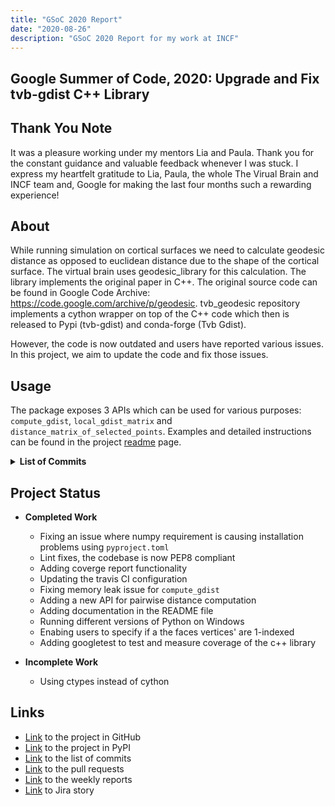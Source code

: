 ```yaml
---
title: "GSoC 2020 Report"
date: "2020-08-26"
description: "GSoC 2020 Report for my work at INCF"
---
```


## Google Summer of Code, 2020: Upgrade and Fix tvb-gdist C++ Library

## Thank You Note

It was a pleasure working under my mentors Lia and Paula. Thank you for the constant guidance and valuable feedback whenever I was stuck. I express my heartfelt gratitude to Lia, Paula, the whole The Virual Brain and INCF team and, Google for making the last four months such a rewarding experience!

## About

While running simulation on cortical surfaces we need to calculate geodesic distance as opposed to euclidean distance due to the shape of the cortical surface. The virtual brain uses geodesic_library for this calculation. The library implements the original paper in C++. The original source code can be found in Google Code Archive: <https://code.google.com/archive/p/geodesic>. tvb_geodesic repository implements a cython wrapper on top of the C++ code which then is released to Pypi (tvb-gdist) and conda-forge (Tvb Gdist).

However, the code is now outdated and users have reported various issues. In this project, we aim to update the code and fix those issues.

## Usage

The package exposes 3 APIs which can be used for various purposes: `compute_gdist`, `local_gdist_matrix` and `distance_matrix_of_selected_points`. Examples and detailed instructions can be found in the project [readme](https://github.com/the-virtual-brain/tvb-gdist) page.

<details>
    <summary><b>List of Commits</b></summary>
<table>
<tr><th>Commit SHA</th><th>Date</th><th>Commit Message</th></tr>
<tr><td><a href="https://github.com/the-virtual-brain/tvb-gdist/commit/69aef68cd16572308bdea0743c7e4bd439343234"> 69aef68 </a></td><td>Aug 24</td><td>Merge multiple codecov reports</td></tr>
<tr><td><a href="https://github.com/the-virtual-brain/tvb-gdist/commit/553ea7d188c1c392a7ffd6cc869b6c7ed802971b"> 553ea7d </a></td><td>Aug 24</td><td>Checking why pyx is no longer reported</td></tr>
<tr><td><a href="https://github.com/the-virtual-brain/tvb-gdist/commit/0d585f22631e80fc11ce6427ba094422d979cb1a"> 0d585f2 </a></td><td>Aug 24</td><td>On top of master</td></tr>
<tr><td><a href="https://github.com/the-virtual-brain/tvb-gdist/commit/c45220887c91812191eefbd1e35f4b666f66005b"> c452208 </a></td><td>Aug 24</td><td>Ignore tests/*</td></tr>
<tr><td><a href="https://github.com/the-virtual-brain/tvb-gdist/commit/3d8f501ba695644717c667e2b7437fb4372d4c81"> 3d8f501 </a></td><td>Aug 24</td><td>Add googletest set-up</td></tr>
<tr><td><a href="https://github.com/the-virtual-brain/tvb-gdist/commit/0f400adfb1abb17b05c21ab848254d6bccbcec6f"> 0f400ad </a></td><td>Aug 10</td><td>Add reasons for ignores</td></tr>
<tr><td><a href="https://github.com/the-virtual-brain/tvb-gdist/commit/d8b792b51297ec05b3b04e804abcce90dba558e3"> d8b792b </a></td><td>Aug 7 </td><td>Add flake8 rules comment</td></tr>
<tr><td><a href="https://github.com/the-virtual-brain/tvb-gdist/commit/3f5893cfa7b1f3b0bd9c6bfdc35dc5cc61a6cdb7"> 3f5893c </a></td><td>Aug 5 </td><td>Enable linting for cython file</td></tr>
<tr><td><a href="https://github.com/the-virtual-brain/tvb-gdist/commit/fc8aed9b1a263d3633977307eff9f50eaa9a6095"> fc8aed9 </a></td><td>Aug 5 </td><td>Enable linting for cython file</td></tr>
<tr><td><a href="https://github.com/the-virtual-brain/tvb-gdist/commit/206df7cf6b1ffa2fececf6babd2434ec9ce7e4da"> 206df7c </a></td><td>Aug 4 </td><td>lint: Use same convention everywhere</td></tr>
<tr><td><a href="https://github.com/the-virtual-brain/tvb-gdist/commit/0ed985e537363b97441ca5a99df4125841b0cbb5"> 0ed985e </a></td><td>Aug 4 </td><td>Fix Python 3.6</td></tr>
<tr><td><a href="https://github.com/the-virtual-brain/tvb-gdist/commit/e965f578c3a02e5293dfb330ee871739e9b00e93"> e965f57 </a></td><td>Aug 4 </td><td>.travis.yml: Test on multiple versions of python</td></tr>
<tr><td><a href="https://github.com/the-virtual-brain/tvb-gdist/commit/9960f57df0f0f8a191c84eda09f235530367f567"> 9960f57 </a></td><td>Jul 31</td><td>Add 100% test coverage</td></tr>
<tr><td><a href="https://github.com/the-virtual-brain/tvb-gdist/commit/2a0d166bf28eb0b5c98933a6f802a37ac2d4c64c"> 2a0d166 </a></td><td>Jul 31</td><td>Add 100% test coverage</td></tr>
<tr><td><a href="https://github.com/the-virtual-brain/tvb-gdist/commit/cc71328966ed8beace269c8b45074653625ffc04"> cc71328 </a></td><td>Aug 1 </td><td>Simplify setup.py</td></tr>
<tr><td><a href="https://github.com/the-virtual-brain/tvb-gdist/commit/7c2839f5b8ca0cb7b445eec9acbe7469edfe4b11"> 7c2839f </a></td><td>Jul 31</td><td>.travis.yml: Only install pytest-cov in linux</td></tr>
<tr><td><a href="https://github.com/the-virtual-brain/tvb-gdist/commit/f777c278acf6b351db485ddfa64971dc33f86e80"> f777c27 </a></td><td>Jul 31</td><td>setup.py: Improve</td></tr>
<tr><td><a href="https://github.com/the-virtual-brain/tvb-gdist/commit/24af9120db15c86fa0a0b219bf79b467c53dfc91"> 24af912 </a></td><td>Jul 31</td><td>Add coverage report functionality</td></tr>
<tr><td><a href="https://github.com/the-virtual-brain/tvb-gdist/commit/649123a9ed1b5f1144710eea7b3aa8f4b2b5c51c"> 649123a </a></td><td>Jul 29</td><td>Remove 2 files</td></tr>
<tr><td><a href="https://github.com/the-virtual-brain/tvb-gdist/commit/314e014897ea0ce0b1fd86fcf197d456f4ddf61a"> 314e014 </a></td><td>Jul 25</td><td>gdist.pyx: New API distance_matrix_of_selected_points</td></tr>
<tr><td><a href="https://github.com/the-virtual-brain/tvb-gdist/commit/e809fc0187f7b10806efa8a0ab8cbac18a068ede"> e809fc0 </a></td><td>Jul 24</td><td>gdist.pyx: Offload compute_gdist to c++</td></tr>
<tr><td><a href="https://github.com/the-virtual-brain/tvb-gdist/commit/7ca0c9dd3edaa9907260faab041c8e9b1350784a"> 7ca0c9d </a></td><td>Jul 20</td><td>Improve documentation</td></tr>
<tr><td><a href="https://github.com/the-virtual-brain/tvb-gdist/commit/ff850c609134169a485386473ba7fc44234a836c"> ff850c6 </a></td><td>Jul 17</td><td>Add ability to specify if faces' vertices are 1-indexed</td></tr>
<tr><td><a href="https://github.com/the-virtual-brain/tvb-gdist/commit/b4049d3e6cab32ca077cae25149ae96903caee26"> b4049d3 </a></td><td>Jul 2 </td><td>macOS fix</td></tr>
<tr><td><a href="https://github.com/the-virtual-brain/tvb-gdist/commit/4e22195204a34bd428a1ad45e2c279839bd77da1"> 4e22195 </a></td><td>Jul 2 </td><td>macOS fix</td></tr>
<tr><td><a href="https://github.com/the-virtual-brain/tvb-gdist/commit/1453e1f26ab0da6da64c14850cfeff3931b5e62e"> 1453e1f </a></td><td>Jul 2 </td><td>Include numpy</td></tr>
<tr><td><a href="https://github.com/the-virtual-brain/tvb-gdist/commit/326f64a38a9c16895241e061b75bd079578415ea"> 326f64a </a></td><td>Jul 2 </td><td>Add macOS job</td></tr>
<tr><td><a href="https://github.com/the-virtual-brain/tvb-gdist/commit/92f13b0c37dcda260dd88119ec68d4e9373194f6"> 92f13b0 </a></td><td>Jul 2 </td><td>Test equality with stable</td></tr>
<tr><td><a href="https://github.com/the-virtual-brain/tvb-gdist/commit/1835d6e1b990d957fb551e047d765247e5e451b1"> 1835d6e </a></td><td>Jun 8 </td><td>pyproject.toml: Set up minimun build system</td></tr>
<tr><td><a href="https://github.com/the-virtual-brain/tvb-gdist/commit/c0d52c2fbd2b8beeb42eb1aaecb904a800f0bd26"> c0d52c2 </a></td><td>Jun 8 </td><td>pyproject.toml: Set up minimun build system</td></tr>
<tr><td><a href="https://github.com/the-virtual-brain/tvb-gdist/commit/7db0ce1ffd1d407fe144d3ed488193dd75976a45"> 7db0ce1 </a></td><td>Jun 8 </td><td>pyproject.toml: Set up minimun build system</td></tr>
<tr><td><a href="https://github.com/the-virtual-brain/tvb-gdist/commit/557bbe97e8a0c7f626d11b1d1a6851ecf943ff34"> 557bbe9 </a></td><td>Jun 8 </td><td>Use same epsilon everywhere</td></tr>
<tr><td><a href="https://github.com/the-virtual-brain/tvb-gdist/commit/f893905795eca20b0dbd7043106314c2a15fa931"> f893905 </a></td><td>Jun 7 </td><td>Add local_gdist_matrix tests</td></tr>
<tr><td><a href="https://github.com/the-virtual-brain/tvb-gdist/commit/3fbcbd13cda32cb4542f78e5e6f0064532affed6"> 3fbcbd1 </a></td><td>Jun 1 </td><td>Use language_level=3</td></tr>
<tr><td><a href="https://github.com/the-virtual-brain/tvb-gdist/commit/8ddb6d86f98dc59aba46369087f917934a3f2dff"> 8ddb6d8 </a></td><td>Jun 1 </td><td>Fix local variable referenced before assignment</td></tr>
<tr><td><a href="https://github.com/the-virtual-brain/tvb-gdist/commit/6a68fc3caea6d70738e2df789433df86f686efe0"> 6a68fc3 </a></td><td>Jun 1 </td><td>.travis.yml: Include build_ext</td></tr>
<tr><td><a href="https://github.com/the-virtual-brain/tvb-gdist/commit/e0ffe2604a1c3f97b3771a2fe2a7d431dd025959"> e0ffe26 </a></td><td>Jun 1 </td><td>Move similar code to a function</td></tr>
<tr><td><a href="https://github.com/the-virtual-brain/tvb-gdist/commit/38a6291dff57f0a1c3b99d9b659338f8fe77809f"> 38a6291 </a></td><td>May 20</td><td>Use same convention everywhere</td></tr>
<tr><td><a href="https://github.com/the-virtual-brain/tvb-gdist/commit/862dc80b70f9003f96e2b12bfa1eea4e80069a10"> 862dc80 </a></td><td>May 19</td><td>Add another test</td></tr>
<tr><td><a href="https://github.com/the-virtual-brain/tvb-gdist/commit/4f77f1699017c7accd9df652833eb3a279f973f5"> 4f77f16 </a></td><td>May 19</td><td>Remove coverage for now</td></tr>
<tr><td><a href="https://github.com/the-virtual-brain/tvb-gdist/commit/486e0a56c1f0ce7f529f779e126cd1571a4ba8db"> 486e0a5 </a></td><td>May 19</td><td>Remove coverage for now</td></tr>
<tr><td><a href="https://github.com/the-virtual-brain/tvb-gdist/commit/01f710a28563973b433d7da2da812cf20dd89d05"> 01f710a </a></td><td>May 19</td><td>Add a gdist test</td></tr>
<tr><td><a href="https://github.com/the-virtual-brain/tvb-gdist/commit/ee47a567884adca24990d3a9437b7c535062acc5"> ee47a56 </a></td><td>May 18</td><td>Drop python 2 from CI configuration</td></tr>
<tr><td><a href="https://github.com/the-virtual-brain/tvb-gdist/commit/78ca2e308dfbbb528e121f89aed530baabcaf35e"> 78ca2e3 </a></td><td>May 18</td><td>Install C++ MSVS 2017</td></tr>
<tr><td><a href="https://github.com/the-virtual-brain/tvb-gdist/commit/dcf6c81fe2aafec7154d036a0c77cc55bc2572f8"> dcf6c81 </a></td><td>May 18</td><td>Use c++14 setup.py</td></tr>
<tr><td><a href="https://github.com/the-virtual-brain/tvb-gdist/commit/56c7a8d71f8f65a40a72ec9f8feddeaa3732f156"> 56c7a8d </a></td><td>May 17</td><td>Use unique_ptr instead of auto_ptr</td></tr>
<tr><td><a href="https://github.com/the-virtual-brain/tvb-gdist/commit/cdb2afb7f85c940cd43f3ab76228b983cca9168c"> cdb2afb </a></td><td>May 11</td><td>Fix travis badge link</td></tr>
<tr><td><a href="https://github.com/the-virtual-brain/tvb-gdist/commit/f626539707d2c459fba0fb508eb98dff39bba94f"> f626539 </a></td><td>May 11</td><td>Fix the lint stage</td></tr>
<tr><td><a href="https://github.com/the-virtual-brain/tvb-gdist/commit/b61943ffefb6b9c17ed542e4166de136b9dfe115"> b61943f </a></td><td>May 11</td><td>Test on windows as well</td></tr>
<tr><td><a href="https://github.com/the-virtual-brain/tvb-gdist/commit/da94954d36de803bd3f54b4b5bc221effd774a7f"> da94954 </a></td><td>Mar 14</td><td>Fix flake8 reported errors</td></tr>
<tr><td><a href="https://github.com/the-virtual-brain/tvb-gdist/commit/ec15b2ff5f76c4358955cf10786484b1d7871797"> ec15b2f </a></td><td>Mar 13</td><td>Downsize .gitignore</td></tr>
<tr><td><a href="https://github.com/the-virtual-brain/tvb-gdist/commit/062a4466f32ec5c11477a64f91efe0a3f12727be"> 062a446 </a></td><td>Mar 13</td><td>Restore License text</td></tr>
</table>
</details>

## Project Status

- **Completed Work**
  - Fixing an issue where numpy requirement is causing installation problems using `pyproject.toml`
  - Lint fixes, the codebase is now PEP8 compliant
  - Adding coverge report functionality
  - Updating the travis CI configuration
  - Fixing memory leak issue for `compute_gdist`
  - Adding a new API for pairwise distance computation
  - Adding documentation in the README file
  - Running different versions of Python on Windows
  - Enabing users to specify if a the faces vertices' are 1-indexed
  - Adding googletest to test and measure coverage of the c++ library

- **Incomplete Work**
  - Using ctypes instead of cython

## Links

- [Link](https://github.com/the-virtual-brain/tvb-gdist) to the project in GitHub
- [Link](https://pypi.org/project/tvb-gdist) to the project in PyPI
- [Link](https://github.com/the-virtual-brain/tvb-gdist/commits?author=ayan-b) to the list of commits
- [Link](https://github.com/the-virtual-brain/tvb-gdist/pulls?q=is%3Apr+author%3Aayan-b+) to the pull requests
- [Link](https://ayan-b.github.io/blog/gsoc-2020-weekly-reports/) to the weekly reports
- [Link](https://req.thevirtualbrain.org/projects/TVB/issues/TVB-2719) to Jira story
